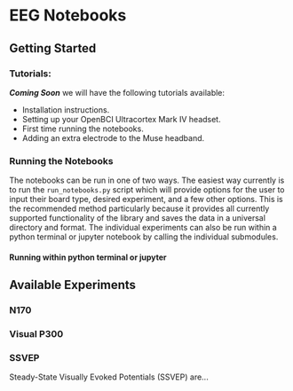 # EEG Notebooks

## Getting Started

### Tutorials:
***Coming Soon*** we will have the following tutorials available:

* Installation instructions.
* Setting up your OpenBCI Ultracortex Mark IV headset.
* First time running the notebooks.
* Adding an extra electrode to the Muse headband.

### Running the Notebooks
The notebooks can be run in one of two ways. The easiest way currently is to run the `run_notebooks.py` script which 
will provide options for the user to input their board type, desired experiment, and a few other options. This is the 
recommended method particularly because it provides all currently supported functionality of the library and saves the 
data in a universal directory and format. The individual experiments can also be run within a python terminal or jupyter
notebook by calling the individual submodules.

#### Running within python terminal or jupyter

## Available Experiments

### N170

### Visual P300

### SSVEP
Steady-State Visually Evoked Potentials (SSVEP) are...

